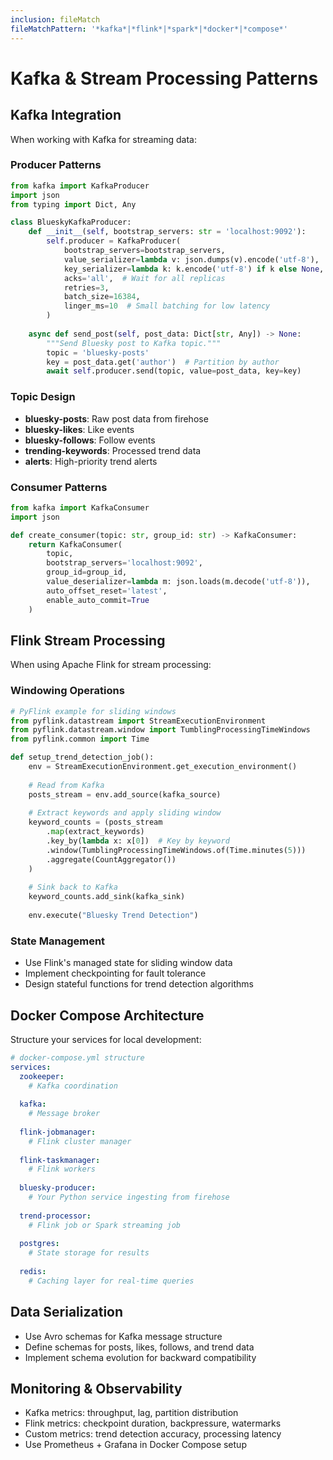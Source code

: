 ```yaml
---
inclusion: fileMatch
fileMatchPattern: '*kafka*|*flink*|*spark*|*docker*|*compose*'
---
```


# Kafka & Stream Processing Patterns

## Kafka Integration
When working with Kafka for streaming data:

### Producer Patterns
```python
from kafka import KafkaProducer
import json
from typing import Dict, Any

class BlueskyKafkaProducer:
    def __init__(self, bootstrap_servers: str = 'localhost:9092'):
        self.producer = KafkaProducer(
            bootstrap_servers=bootstrap_servers,
            value_serializer=lambda v: json.dumps(v).encode('utf-8'),
            key_serializer=lambda k: k.encode('utf-8') if k else None,
            acks='all',  # Wait for all replicas
            retries=3,
            batch_size=16384,
            linger_ms=10  # Small batching for low latency
        )
    
    async def send_post(self, post_data: Dict[str, Any]) -> None:
        """Send Bluesky post to Kafka topic."""
        topic = 'bluesky-posts'
        key = post_data.get('author')  # Partition by author
        await self.producer.send(topic, value=post_data, key=key)
```

### Topic Design
- **bluesky-posts**: Raw post data from firehose
- **bluesky-likes**: Like events
- **bluesky-follows**: Follow events
- **trending-keywords**: Processed trend data
- **alerts**: High-priority trend alerts

### Consumer Patterns
```python
from kafka import KafkaConsumer
import json

def create_consumer(topic: str, group_id: str) -> KafkaConsumer:
    return KafkaConsumer(
        topic,
        bootstrap_servers='localhost:9092',
        group_id=group_id,
        value_deserializer=lambda m: json.loads(m.decode('utf-8')),
        auto_offset_reset='latest',
        enable_auto_commit=True
    )
```

## Flink Stream Processing
When using Apache Flink for stream processing:

### Windowing Operations
```python
# PyFlink example for sliding windows
from pyflink.datastream import StreamExecutionEnvironment
from pyflink.datastream.window import TumblingProcessingTimeWindows
from pyflink.common import Time

def setup_trend_detection_job():
    env = StreamExecutionEnvironment.get_execution_environment()
    
    # Read from Kafka
    posts_stream = env.add_source(kafka_source)
    
    # Extract keywords and apply sliding window
    keyword_counts = (posts_stream
        .map(extract_keywords)
        .key_by(lambda x: x[0])  # Key by keyword
        .window(TumblingProcessingTimeWindows.of(Time.minutes(5)))
        .aggregate(CountAggregator())
    )
    
    # Sink back to Kafka
    keyword_counts.add_sink(kafka_sink)
    
    env.execute("Bluesky Trend Detection")
```

### State Management
- Use Flink's managed state for sliding window data
- Implement checkpointing for fault tolerance
- Design stateful functions for trend detection algorithms

## Docker Compose Architecture
Structure your services for local development:

```yaml
# docker-compose.yml structure
services:
  zookeeper:
    # Kafka coordination
  
  kafka:
    # Message broker
    
  flink-jobmanager:
    # Flink cluster manager
    
  flink-taskmanager:
    # Flink workers
    
  bluesky-producer:
    # Your Python service ingesting from firehose
    
  trend-processor:
    # Flink job or Spark streaming job
    
  postgres:
    # State storage for results
    
  redis:
    # Caching layer for real-time queries
```

## Data Serialization
- Use Avro schemas for Kafka message structure
- Define schemas for posts, likes, follows, and trend data
- Implement schema evolution for backward compatibility

## Monitoring & Observability
- Kafka metrics: throughput, lag, partition distribution
- Flink metrics: checkpoint duration, backpressure, watermarks
- Custom metrics: trend detection accuracy, processing latency
- Use Prometheus + Grafana in Docker Compose setup